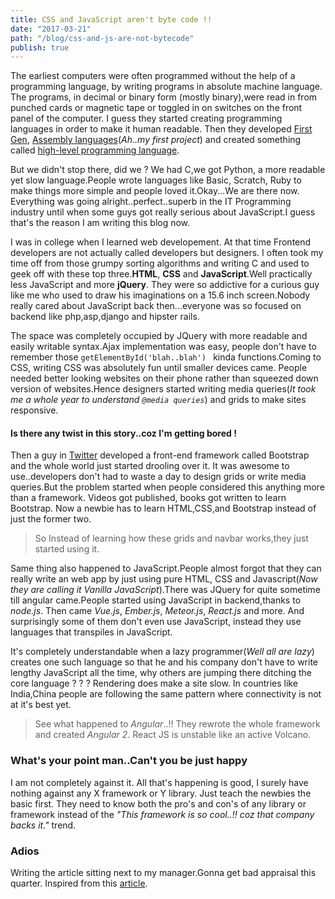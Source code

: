 ```yaml
---
title: CSS and JavaScript aren't byte code !!
date: "2017-03-21"
path: "/blog/css-and-js-are-not-bytecode"
publish: true
---
```


The earliest computers were often programmed without the help of a programming language, by writing programs in absolute machine language. The programs, in decimal or binary form (mostly binary),were read in from punched cards or magnetic tape or toggled in on switches on the front panel of the computer. I guess they started creating programming languages in order to make it human readable. Then they developed  [First Gen](https://en.wikipedia.org/wiki/First-generation_programming_language), [Assembly languages](https://en.wikipedia.org/wiki/First-generation_programming_language)(_Ah..my first project_) and created something called [ high-level programming language](https://en.wikipedia.org/wiki/High-level_programming_language).

But we didn't stop there, did we ? We had C,we got Python, a more readable yet slow language.People wrote languages like Basic, Scratch, Ruby to make things more simple and people loved it.Okay...We are there now. Everything was going alright..perfect..superb in the IT Programming industry until when some guys got really serious about JavaScript.I guess that's the reason I am writing this blog now.

I was in college when I learned web developement. At that time Frontend developers are not actually called developers but designers. I often took my time off from those grumpy sorting algorithms and writing C and used to geek off with these top three.**HTML**, **CSS** and **JavaScript**.Well practically less JavaScript and more **jQuery**. They were so addictive for a curious guy like me who used to draw his imaginations on a 15.6 inch screen.Nobody really cared about JavaScript back then...everyone was so focused on backend like php,asp,django and hipster rails. 

The space was completely occupied by JQuery with more readable and easily writable syntax.Ajax implementation was easy, people don't have to remember those `getElementById('blah..blah') `  kinda functions.Coming to CSS, writing CSS was absolutely fun until smaller devices came. People needed better looking websites on their phone rather than squeezed down version of websites.Hence designers started writing media queries(_It took me a whole year to understand `@media queries`_) and grids to make sites responsive.

#### Is there any twist in this story..coz I'm getting bored !

Then a guy in [Twitter](https://twitter.com) developed a front-end framework called Bootstrap and the whole world just started drooling over it. It was awesome to use..developers don't had to waste a day to design grids or write media queries.But the problem started when people considered this anything more than a framework. Videos got published, books got written to learn Bootstrap. Now a newbie has to learn HTML,CSS,and Bootstrap instead of just the former two.
> So Instead of learning how these grids and navbar works,they just started using it.

Same thing also happened to JavaScript.People almost forgot that they can really write an web app by just using pure HTML, CSS and Javascript(_Now they are calling it Vanilla JavaScript_).There was JQuery for quite sometime till angular came.People started using JavaScript in backend,thanks to *node.js*. Then came *Vue.js*, *Ember.js*, *Meteor.js*, *React.js* and more. And surprisingly some of them don't even use JavaScript, instead they use languages that transpiles in JavaScript.

It's completely understandable when a lazy programmer(_Well all are lazy_) creates one such language so that he and his company don't have to write lengthy JavaScript all the time, why others are jumping there ditching the core language ? ? ?
Rendering does make a site slow. In countries like India,China people are following the same pattern where connectivity is not at it's best yet.

> See what happened to _Angular_..!! They rewrote the whole framework and created _Angular 2_. React JS is unstable like an active Volcano.

### What's your point man..Can't you be just happy

I am not completely against it. All that's happening is good, I surely have nothing against any X framework or Y library. Just teach the newbies the basic first. They need to know both the pro's and con's of any library or framework instead of the _"This framework is so cool..!! coz that company backs it."_ trend.

### Adios

Writing the article sitting next to my manager.Gonna get bad appraisal this quarter.
Inspired from this [article](https://hackernoon.com/how-it-feels-to-learn-javascript-in-2016-d3a717dd577f/  "How it feels to learn JavaScript in 2016" ).
